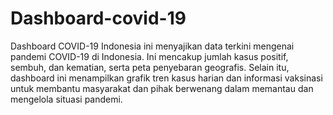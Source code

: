 # Dashboard-covid-19
Dashboard COVID-19 Indonesia ini menyajikan data terkini mengenai pandemi COVID-19 di Indonesia. Ini mencakup jumlah kasus positif, sembuh, dan kematian, serta peta penyebaran geografis. Selain itu, dashboard ini menampilkan grafik tren kasus harian dan informasi vaksinasi untuk membantu masyarakat dan pihak berwenang dalam memantau dan mengelola situasi pandemi.
